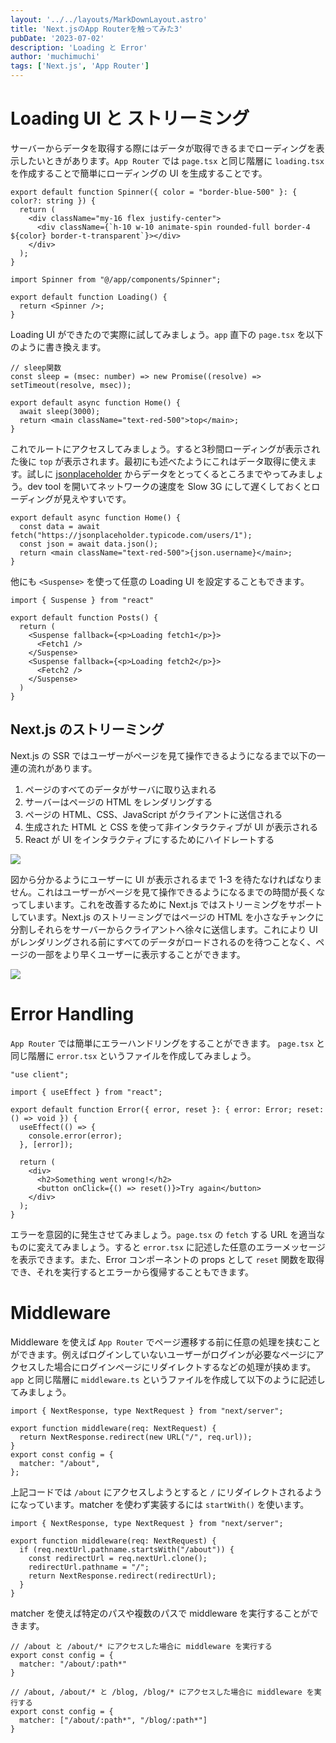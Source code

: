 ```yaml
---
layout: '../../layouts/MarkDownLayout.astro'
title: 'Next.jsのApp Routerを触ってみた3'
pubDate: '2023-07-02'
description: 'Loading と Error'
author: 'muchimuchi'
tags: ['Next.js', 'App Router']
---
```


# Loading UI と ストリーミング
サーバーからデータを取得する際にはデータが取得できるまでローディングを表示したいときがあります。`App Router` では `page.tsx` と同じ階層に `loading.tsx` を作成することで簡単にローディングの UI を生成することです。
```tsx
export default function Spinner({ color = "border-blue-500" }: { color?: string }) {
  return (
    <div className="my-16 flex justify-center">
      <div className={`h-10 w-10 animate-spin rounded-full border-4 ${color} border-t-transparent`}></div>
    </div>
  );
}
```

```tsx
import Spinner from "@/app/components/Spinner";

export default function Loading() {
  return <Spinner />;
}
```
Loading UI ができたので実際に試してみましょう。`app` 直下の `page.tsx` を以下のように書き換えます。
```tsx
// sleep関数
const sleep = (msec: number) => new Promise((resolve) => setTimeout(resolve, msec));

export default async function Home() {
  await sleep(3000);
  return <main className="text-red-500">top</main>;
}

```
これでルートにアクセスしてみましょう。すると3秒間ローディングが表示された後に `top` が表示されます。最初にも述べたようにこれはデータ取得に使えます。試しに [jsonplaceholder](https://jsonplaceholder.typicode.com/) からデータをとってくるところまでやってみましょう。dev tool を開いてネットワークの速度を Slow 3G にして遅くしておくとローディングが見えやすいです。
```tsx
export default async function Home() {
  const data = await fetch("https://jsonplaceholder.typicode.com/users/1");
  const json = await data.json();
  return <main className="text-red-500">{json.username}</main>;
}
```
他にも `<Suspense>` を使って任意の Loading UI を設定することもできます。
```tsx
import { Suspense } from "react"

export default function Posts() {
  return (
    <Suspense fallback={<p>Loading fetch1</p>}>
      <Fetch1 />
    </Suspense>
    <Suspense fallback={<p>Loading fetch2</p>}>
      <Fetch2 />
    </Suspense>
  )
}
```

## Next.js のストリーミング
Next.js の SSR ではユーザーがページを見て操作できるようになるまで以下の一連の流れがあります。
1. ページのすべてのデータがサーバに取り込まれる
2. サーバーはページの HTML をレンダリングする
3. ページの HTML、CSS、JavaScript がクライアントに送信される
4. 生成された HTML と CSS を使って非インタラクティブが UI が表示される
5. React が UI をインタラクティブにするためにハイドレートする

<img src="https://res.cloudinary.com/dmrlpyjkl/image/upload/v1688191203/portfolio/blog/Next.js%E3%81%AEApp%20Router%E3%82%92%E8%A7%A6%E3%81%A3%E3%81%A6%E3%81%BF%E3%81%9F/image_yyhj6y.png">

図から分かるようにユーザーに UI が表示されるまで 1-3 を待たなければなりません。これはユーザーがページを見て操作できるようになるまでの時間が長くなってしまいます。これを改善するために Next.js ではストリーミングをサポートしています。Next.js のストリーミングではページの HTML を小さなチャンクに分割しそれらをサーバーからクライアントへ徐々に送信します。これにより UI がレンダリングされる前にすべてのデータがロードされるのを待つことなく、ページの一部をより早くユーザーに表示することができます。

<img src="https://res.cloudinary.com/dmrlpyjkl/image/upload/v1688192116/portfolio/blog/Next.js%E3%81%AEApp%20Router%E3%82%92%E8%A7%A6%E3%81%A3%E3%81%A6%E3%81%BF%E3%81%9F/image_az849f.png">


# Error Handling
`App Router` では簡単にエラーハンドリングをすることができます。 `page.tsx` と同じ階層に `error.tsx` というファイルを作成してみましょう。
```tsx
"use client";

import { useEffect } from "react";

export default function Error({ error, reset }: { error: Error; reset: () => void }) {
  useEffect(() => {
    console.error(error);
  }, [error]);

  return (
    <div>
      <h2>Something went wrong!</h2>
      <button onClick={() => reset()}>Try again</button>
    </div>
  );
}
```
エラーを意図的に発生させてみましょう。`page.tsx` の `fetch` する URL を適当なものに変えてみましょう。すると `error.tsx` に記述した任意のエラーメッセージを表示できます。また、Error コンポーネントの props として `reset` 関数を取得でき、それを実行するとエラーから復帰することもできます。

# Middleware
Middleware を使えば `App Router` でページ遷移する前に任意の処理を挟むことができます。例えばログインしていないユーザーがログインが必要なページにアクセスした場合にログインページにリダイレクトするなどの処理が挟めます。`app` と同じ階層に `middleware.ts` というファイルを作成して以下のように記述してみましょう。
```tsx
import { NextResponse, type NextRequest } from "next/server";

export function middleware(req: NextRequest) {
  return NextResponse.redirect(new URL("/", req.url));
}
export const config = {
  matcher: "/about",
};
```
上記コードでは `/about` にアクセスしようとすると `/` にリダイレクトされるようになっています。matcher を使わず実装するには `startWith()` を使います。
```tsx
import { NextResponse, type NextRequest } from "next/server";

export function middleware(req: NextRequest) {
  if (req.nextUrl.pathname.startsWith("/about")) {
    const redirectUrl = req.nextUrl.clone();
    redirectUrl.pathname = "/";
    return NextResponse.redirect(redirectUrl);
  }
}
```
matcher を使えば特定のパスや複数のパスで middleware を実行することができます。
```tsx
// /about と /about/* にアクセスした場合に middleware を実行する
export const config = {
  matcher: "/about/:path*"
}

// /about, /about/* と /blog, /blog/* にアクセスした場合に middleware を実行する
export const config = {
  matcher: ["/about/:path*", "/blog/:path*"]
}
```
